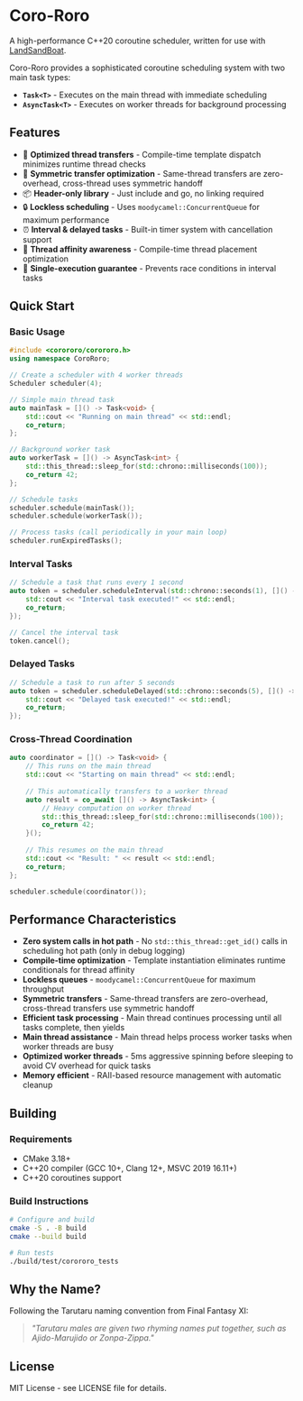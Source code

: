 # Coro-Roro

A high-performance C++20 coroutine scheduler, written for use with [LandSandBoat](https://github.com/LandSandBoat/server).

Coro-Roro provides a sophisticated coroutine scheduling system with two main task types:
- **`Task<T>`** - Executes on the main thread with immediate scheduling
- **`AsyncTask<T>`** - Executes on worker threads for background processing

## Features

- 🚀 **Optimized thread transfers** - Compile-time template dispatch minimizes runtime thread checks
- 🧵 **Symmetric transfer optimization** - Same-thread transfers are zero-overhead, cross-thread uses symmetric handoff
- 📦 **Header-only library** - Just include and go, no linking required
- 🔒 **Lockless scheduling** - Uses `moodycamel::ConcurrentQueue` for maximum performance
- ⏰ **Interval & delayed tasks** - Built-in timer system with cancellation support
- 🎯 **Thread affinity awareness** - Compile-time thread placement optimization
- 🔄 **Single-execution guarantee** - Prevents race conditions in interval tasks

## Quick Start

### Basic Usage

```cpp
#include <corororo/corororo.h>
using namespace CoroRoro;

// Create a scheduler with 4 worker threads
Scheduler scheduler(4);

// Simple main thread task
auto mainTask = []() -> Task<void> {
    std::cout << "Running on main thread" << std::endl;
    co_return;
};

// Background worker task
auto workerTask = []() -> AsyncTask<int> {
    std::this_thread::sleep_for(std::chrono::milliseconds(100));
    co_return 42;
};

// Schedule tasks
scheduler.schedule(mainTask());
scheduler.schedule(workerTask());

// Process tasks (call periodically in your main loop)
scheduler.runExpiredTasks();
```

### Interval Tasks

```cpp
// Schedule a task that runs every 1 second
auto token = scheduler.scheduleInterval(std::chrono::seconds(1), []() -> Task<void> {
    std::cout << "Interval task executed!" << std::endl;
    co_return;
});

// Cancel the interval task
token.cancel();
```

### Delayed Tasks

```cpp
// Schedule a task to run after 5 seconds
auto token = scheduler.scheduleDelayed(std::chrono::seconds(5), []() -> Task<void> {
    std::cout << "Delayed task executed!" << std::endl;
    co_return;
});
```

### Cross-Thread Coordination

```cpp
auto coordinator = []() -> Task<void> {
    // This runs on the main thread
    std::cout << "Starting on main thread" << std::endl;
    
    // This automatically transfers to a worker thread
    auto result = co_await []() -> AsyncTask<int> {
        // Heavy computation on worker thread
        std::this_thread::sleep_for(std::chrono::milliseconds(100));
        co_return 42;
    }();
    
    // This resumes on the main thread
    std::cout << "Result: " << result << std::endl;
    co_return;
};

scheduler.schedule(coordinator());
```

## Performance Characteristics

- **Zero system calls in hot path** - No `std::this_thread::get_id()` calls in scheduling hot path (only in debug logging)
- **Compile-time optimization** - Template instantiation eliminates runtime conditionals for thread affinity
- **Lockless queues** - `moodycamel::ConcurrentQueue` for maximum throughput
- **Symmetric transfers** - Same-thread transfers are zero-overhead, cross-thread transfers use symmetric handoff
- **Efficient task processing** - Main thread continues processing until all tasks complete, then yields
- **Main thread assistance** - Main thread helps process worker tasks when worker threads are busy
- **Optimized worker threads** - 5ms aggressive spinning before sleeping to avoid CV overhead for quick tasks
- **Memory efficient** - RAII-based resource management with automatic cleanup

## Building

### Requirements
- CMake 3.18+
- C++20 compiler (GCC 10+, Clang 12+, MSVC 2019 16.11+)
- C++20 coroutines support

### Build Instructions

```bash
# Configure and build
cmake -S . -B build
cmake --build build

# Run tests
./build/test/corororo_tests
```

## Why the Name?

Following the Tarutaru naming convention from Final Fantasy XI:
> *"Tarutaru males are given two rhyming names put together, such as Ajido-Marujido or Zonpa-Zippa."*

## License

MIT License - see LICENSE file for details.
